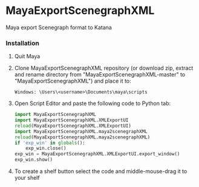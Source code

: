 # MayaExportScenegraphXML
 Maya export Scenegraph format to Katana

### Installation

1. Quit Maya

2. Clone MayaExportScenegraphXML repository (or download zip, extract and rename directory from "MayaExportScenegraphXML-master" to "MayaExportScenegraphXML") and place it to:
    ```
    Windows: \Users\<username>\Documents\maya\scripts
    ```

3. Open Script Editor and paste the following code to Python tab:
    ```python
    import MayaExportScenegraphXML
    import MayaExportScenegraphXML.XMLExportUI
    reload(MayaExportScenegraphXML.XMLExportUI)
    import MayaExportScenegraphXML.maya2scenegraphXML
    reload(MayaExportScenegraphXML.maya2scenegraphXML)
    if 'exp_win' in globals():
        exp_win.close()
    exp_win = MayaExportScenegraphXML.XMLExportUI.export_window()
    exp_win.show()
    ```
4. To create a shelf button select the code and middle-mouse-drag it to your shelf
